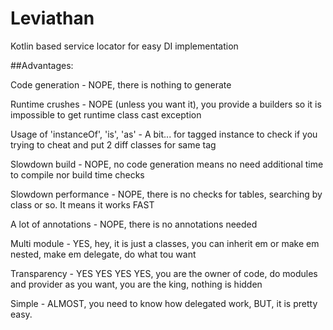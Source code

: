# Leviathan
Kotlin based service locator for easy DI implementation

##Advantages:

Code generation - NOPE, there is nothing to generate

Runtime crushes - NOPE (unless you want it), you provide a builders so it is impossible to get runtime class cast exception

Usage of 'instanceOf', 'is', 'as' - A bit... for tagged instance to check if you trying to cheat and put 2 diff classes for same tag

Slowdown build - NOPE, no code generation means no need additional time to compile nor build time checks 

Slowdown performance - NOPE, there is no checks for tables, searching by class or so. It means it works FAST

A lot of annotations - NOPE, there is no annotations needed

Multi module - YES, hey, it is just a classes, you can inherit em or make em nested, make em delegate, do what tou want

Transparency - YES YES YES YES, you are the owner of code, do modules and provider as you want, you are the king, nothing is hidden

Simple - ALMOST, you need to know how delegated work, BUT, it is pretty easy.